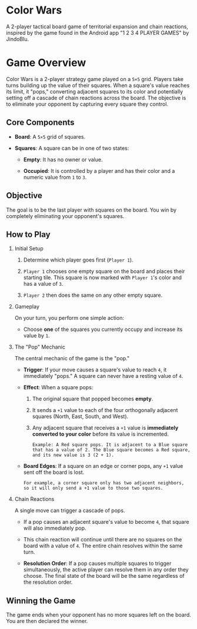 # Color Wars
A 2-player tactical board game of territorial expansion and chain reactions, inspired by the game found in the Android app "1 2 3 4 PLAYER GAMES" by JindoBlu.

# Game Overview
Color Wars is a 2-player strategy game played on a `5×5` grid. Players take turns building up the value of their squares. When a square's value reaches its limit, it "pops," converting adjacent squares to its color and potentially setting off a cascade of chain reactions across the board. The objective is to eliminate your opponent by capturing every square they control.

## Core Components
- **Board**: A `5×5` grid of squares.

- **Squares**: A square can be in one of two states:

  - **Empty**: It has no owner or value.

  - **Occupied**: It is controlled by a player and has their color and a numeric value from `1` to `3`.

## Objective
The goal is to be the last player with squares on the board. You win by completely eliminating your opponent's squares.

## How to Play
1. Initial Setup

    1. Determine which player goes first (`Player 1`).

    2. `Player 1` chooses one empty square on the board and places their starting tile. This square is now marked with `Player 1`'s color and has a value of `3`.

    3. `Player 2` then does the same on any other empty square.

2. Gameplay

    On your turn, you perform one simple action:

    - Choose **one** of the squares you currently occupy and increase its value by `1`.

3. The "Pop" Mechanic

    The central mechanic of the game is the "pop."

    - **Trigger**: If your move causes a square's value to reach `4`, it immediately "pops." A square can never have a resting value of `4`.

    - **Effect**: When a square pops:

      1. The original square that popped becomes **empty**.

      2. It sends a `+1` value to each of the four orthogonally adjacent squares (North, East, South, and West).

      3. Any adjacent square that receives a `+1` value is **immediately converted to your color** before its value is incremented.

            `Example: A Red square pops. It is adjacent to a Blue square that has a value of 2. The Blue square becomes a Red square, and its new value is 3 (2 + 1).`

    - **Board Edges**: If a square on an edge or corner pops, any `+1` value sent off the board is lost.

        `For example, a corner square only has two adjacent neighbors, so it will only send a +1 value to those two squares.`

4. Chain Reactions

    A single move can trigger a cascade of pops.

    - If a pop causes an adjacent square's value to become `4`, that square will also immediately pop.

    - This chain reaction will continue until there are no squares on the board with a value of `4`. The entire chain resolves within the same turn.

    - **Resolution Order**: If a pop causes multiple squares to trigger simultaneously, the active player can resolve them in any order they choose. The final state of the board will be the same regardless of the resolution order.

## Winning the Game
The game ends when your opponent has no more squares left on the board. You are then declared the winner.
